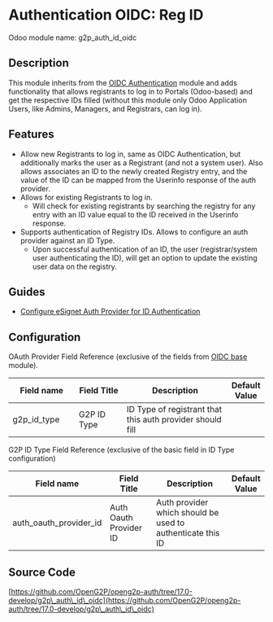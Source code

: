 # Authentication OIDC: Reg ID

Odoo module name: g2p\_auth\_id\_oidc

## Description

This module inherits from the [OIDC Authentication](authentication-oidc-base.md) module and adds functionality that allows registrants to log in to Portals (Odoo-based) and get the respective IDs filled (without this module only Odoo Application Users, like Admins, Managers, and Registrars, can log in).

## Features

* Allow new Registrants to log in, same as OIDC Authentication, but additionally marks the user as a Registrant (and not a system user). Also allows associates an ID to the newly created Registry entry, and the value of the ID can be mapped from the Userinfo response of the auth provider.
* Allows for existing Registrants to log in.
  * Will check for existing registrants by searching the registry for any entry with an ID value equal to the ID received in the Userinfo response.
* Supports authentication of Registry IDs. Allows to configure an auth provider against an ID Type.
  * Upon successful authentication of an ID, the user (registrar/system user authenticating the ID), will get an option to update the existing user data on the registry.

## Guides

* [Configure eSignet Auth Provider for ID Authentication](../../functionality/id-verification/user-guides/configure-esignet-auth-provider-for-id-authentication.md)

## Configuration

OAuth Provider Field Reference (exclusive of the fields from [OIDC base](authentication-oidc-base.md) module).

<table><thead><tr><th width="146">Field name</th><th width="137">Field Title</th><th width="334">Description</th><th>Default Value</th></tr></thead><tbody><tr><td>g2p_id_type</td><td>G2P ID Type</td><td>ID Type of registrant that this auth provider should fill</td><td></td></tr></tbody></table>

G2P ID Type Field Reference (exclusive of the basic field in ID Type configuration)&#x20;

<table><thead><tr><th width="146">Field name</th><th width="137">Field Title</th><th width="334">Description</th><th>Default Value</th></tr></thead><tbody><tr><td>auth_oauth_provider_id</td><td>Auth Oauth Provider ID</td><td>Auth provider which should be used to authenticate this ID</td><td></td></tr></tbody></table>

## Source Code

[https://github.com/OpenG2P/openg2p-auth/tree/17.0-develop/g2p\_auth\_id\_oidc](https://github.com/OpenG2P/openg2p-auth/tree/17.0-develop/g2p\_auth\_id\_oidc)
